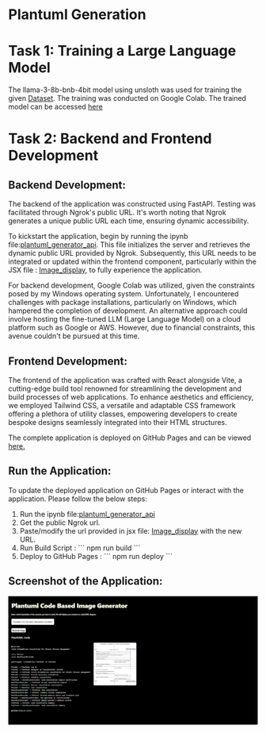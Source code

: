 # Plantuml Generation

# Task 1: Training a Large Language Model
The llama-3-8b-bnb-4bit model using unsloth was used for training the given [Dataset](https://huggingface.co/datasets/coai/plantuml_generation). The training was conducted on Google Colab. The trained model can be accessed [here](https://huggingface.co/RakhiNair/plantuml_generation_model)

# Task 2: Backend and Frontend Development

## Backend Development: 
The backend of the application was constructed using FastAPI. Testing was facilitated through Ngrok's public URL. It's worth noting that Ngrok generates a unique public URL each time, ensuring dynamic accessibility. 

To kickstart the application, begin by running the ipynb file:[plantuml_generator_api](https://github.com/RakhiNair/plantuml_generator/blob/main/plantuml_generator_api.ipynb). This file initializes the server and retrieves the dynamic public URL provided by Ngrok. Subsequently, this URL needs to be integrated or updated within the frontend component, particularly within the JSX file : [Image_display](https://github.com/RakhiNair/plantuml_generator/blob/main/src/components/Image_display.jsx), to fully experience the application. 

For backend development, Google Colab was utilized, given the constraints posed by my Windows operating system. Unfortunately, I encountered challenges with package installations, particularly on Windows, which hampered the completion of development. An alternative approach could involve hosting the fine-tuned LLM (Large Language Model) on a cloud platform such as Google or AWS. However, due to financial constraints, this avenue couldn't be pursued at this time.

## Frontend Development:
The frontend of the application was crafted with React alongside Vite, a cutting-edge build tool renowned for streamlining the development and build processes of web applications. To enhance aesthetics and efficiency, we employed Tailwind CSS, a versatile and adaptable CSS framework offering a plethora of utility classes, empowering developers to create bespoke designs seamlessly integrated into their HTML structures.

The complete application is deployed on GitHub Pages and can be viewed [here.](https://rakhinair.github.io/plantuml_generator/)

## Run the Application:

To update the deployed application on GitHub Pages or interact with the application. Please follow the below steps:

1. Run the ipynb file:[plantuml_generator_api](https://github.com/RakhiNair/plantuml_generator/blob/main/plantuml_generator_api.ipynb)
2. Get the public Ngrok url.
3. Paste/modify the url provided in jsx file: [Image_display](https://github.com/RakhiNair/plantuml_generator/blob/main/src/components/Image_display.jsx) with the new URL.
4. Run Build Script : \`\`\`
npm run build
\`\`\`
5. Deploy to GitHub Pages : \`\`\`
npm run deploy
\`\`\`

## Screenshot of the Application:

![Screenshot of the application](Screenshot.png)
